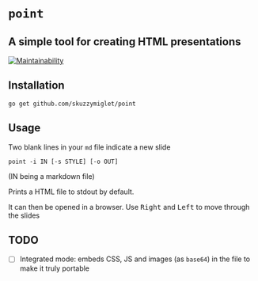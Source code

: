# `point`
## A simple tool for creating HTML presentations

[![Maintainability](https://api.codeclimate.com/v1/badges/1cede0dc4f659ebb2c3c/maintainability)](https://codeclimate.com/github/skuzzymiglet/point/maintainability)

## Installation

`go get github.com/skuzzymiglet/point`

##  Usage

Two blank lines in your `md` file indicate a new slide

`point -i IN [-s STYLE] [-o OUT]`

(IN being a markdown file)

Prints a HTML file to stdout by default.

It can then be opened in a browser. Use <kbd>Right</kbd> and <kbd>Left</kbd> to move through the slides

## TODO

- [ ] Integrated mode: embeds CSS, JS and images (as `base64`) in the file to make it truly portable
